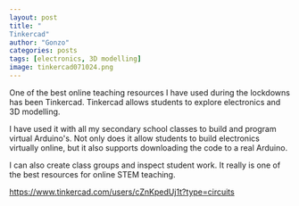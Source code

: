 ```yaml
---
layout: post
title: "
Tinkercad"
author: "Gonzo"
categories: posts
tags: [electronics, 3D modelling]
image: tinkercad071024.png
---
```




One of the best online teaching resources I have used during the lockdowns has been Tinkercad. Tinkercad allows students to explore electronics and 3D modelling.

I have used it with all my secondary school classes to build and program virtual Arduino's. Not only does it allow students to build electronics virtually online, but it also supports downloading the code to a real Arduino.

I can also create class groups and inspect student work. It really is one of the best resources for online STEM teaching.

https://www.tinkercad.com/users/cZnKpedUj1t?type=circuits
